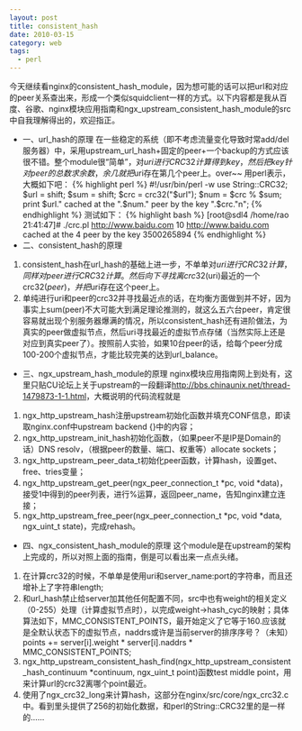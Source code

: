 ```yaml
---
layout: post
title: consistent_hash
date: 2010-03-15
category: web
tags:
  - perl
---
```


今天继续看nginx的consistent_hash_module，因为想可能的话可以把url和对应的peer关系查出来，形成一个类似squidclient一样的方式。以下内容都是我从百度、谷歌、nginx模块应用指南和ngx_upstream_consistent_hash_module的src中自我理解得出的，欢迎指正。
* 一、url_hash的原理
在一些稳定的系统（即不考虑流量变化导致时常add/del服务器）中，采用upstream_url_hash+固定的peer+一个backup的方式应该很不错。整个module很“简单”，对$uri进行CRC32计算得到key，然后把key针对peer的总数求余数，余几就把$uri存在第几个peer上。over~~
用perl表示，大概如下吧：
{% highlight perl %}
#!/usr/bin/perl -w
use String::CRC32;
$url = shift;
$sum = shift;
$crc = crc32("$url");
$num = $crc % $sum;
print $url." cached at the ".$num." peer by the key ".$crc."n";
{% endhighlight %}
测试如下：
{% highlight bash %}
[root@sdl4 /home/rao 21:41:47]# ./crc.pl http://www.baidu.com 10
http://www.baidu.com cached at the 4 peer by the key 3500265894
{% endhighlight %}
* 二、consistent_hash的原理
1. consistent_hash在url_hash的基础上进一步，不单单对$uri进行CRC32计算，同样对peer进行CRC32计算。然后向下寻找离crc32($uri)最近的一个crc32($peer)，并把$uri存在这个peer上。
2. 单纯进行uri和peer的crc32并寻找最近点的话，在均衡方面做到并不好，因为事实上sum(peer)不大可能大到满足理论推测的，就这么五六台peer，肯定很容易就出现个别服务器爆满的情况，所以consistent_hash还有进阶做法，为真实的peer做虚拟节点，然后uri寻找最近的虚拟节点存储（当然实际上还是对应到真实peer了）。按照前人实验，如果10台peer的话，给每个peer分成100-200个虚拟节点，才能比较完美的达到url_balance。
* 三、ngx_upstream_hash_module的原理
nginx模块应用指南网上到处有，这里只贴CU论坛上关于upstream的一段翻译<a href="http://bbs.chinaunix.net/thread-1479873-1-1.html" target="_blank">http://bbs.chinaunix.net/thread-1479873-1-1.html</a>，大概说明的代码流程就是
1. ngx_http_upstream_hash注册upstream初始化函数并填充CONF信息，即读取nginx.conf中upstream backend {}中的内容；
2. ngx_http_upstream_init_hash初始化函数，（如果peer不是IP是Domain的话）DNS resolv，（根据peer的数量、端口、权重等）allocate sockets；
3. ngx_http_upstream_peer_data_t初始化peer函数，计算hash，设置get、free、tries变量；
4. ngx_http_upstream_get_peer(ngx_peer_connection_t *pc, void *data)，接受1中得到的peer列表，进行%运算，返回peer_name，告知nginx建立连接；
5. ngx_http_upstream_free_peer(ngx_peer_connection_t *pc, void *data, ngx_uint_t state)，完成rehash。
* 四、ngx_consistent_hash_module的原理
这个module是在upstream的架构上完成的，所以对照上面的指南，倒是可以看出来一点点头绪。
1. 在计算crc32的时候，不单单是使用uri和server_name:port的字符串，而且还增补上了字符串length;
2. 和url_hash禁止给server加其他任何配置不同，src中也有weight的相关定义（0-255）处理（计算虚拟节点时），以完成weight->hash_cyc的映射；具体算法如下，MMC_CONSISTENT_POINTS，最开始定义了它等于160.应该就是全默认状态下的虚拟节点，naddrs或许是当前server的排序序号？（未知）
points += server[i].weight * server[i].naddrs * MMC_CONSISTENT_POINTS;
3. ngx_http_upstream_consistent_hash_find(ngx_http_upstream_consistent_hash_continuum *continuum, ngx_uint_t point)函数test middle point，用来计算url的crc32离哪个point最近。
4. 使用了ngx_crc32_long来计算hash，这部分在nginx/src/core/ngx_crc32.c中。看到里头提供了256的初始化数据，和perl的String::CRC32里的是一样的……
